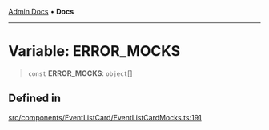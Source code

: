 [Admin Docs](/) • **Docs**

***

# Variable: ERROR\_MOCKS

> `const` **ERROR\_MOCKS**: `object`[]

## Defined in

[src/components/EventListCard/EventListCardMocks.ts:191](https://github.com/PalisadoesFoundation/talawa-admin/blob/main/src/components/EventListCard/EventListCardMocks.ts#L191)
